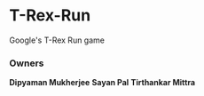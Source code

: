 # T-Rex-Run
Google's T-Rex Run game

### Owners
**Dipyaman Mukherjee**
**Sayan Pal**
**Tirthankar Mittra**
